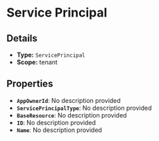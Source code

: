 # Service Principal

## Details

- **Type:** `ServicePrincipal`
- **Scope:** tenant

## Properties

- **`AppOwnerId`**: No description provided
- **`ServicePrincipalType`**: No description provided
- **`BaseResource`**: No description provided
- **`ID`**: No description provided
- **`Name`**: No description provided
